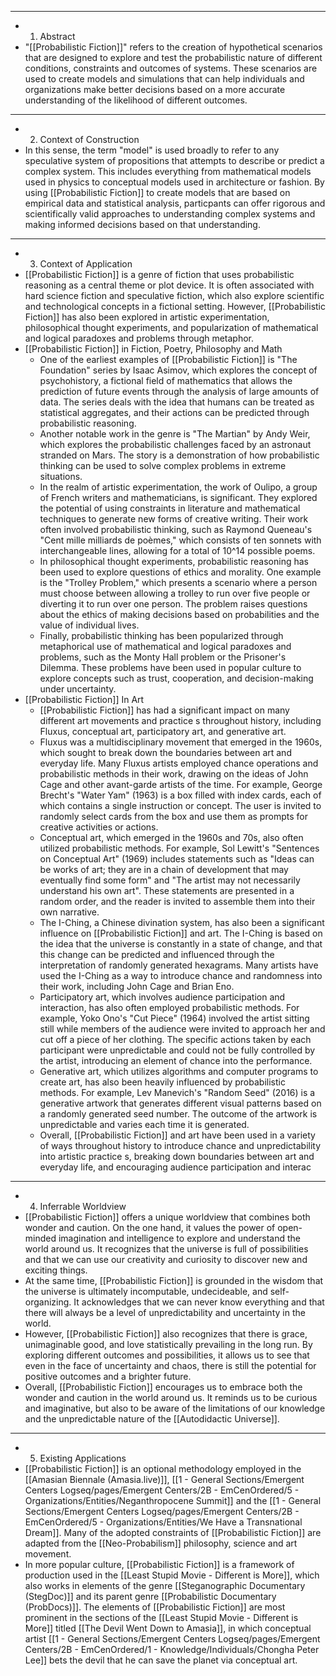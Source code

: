 - ---
- 1. Abstract
- "[[Probabilistic Fiction]]" refers to the creation of hypothetical scenarios that are designed to explore and test the probabilistic nature of different conditions, constraints and outcomes of systems. These scenarios are used to create models and simulations that can help individuals and organizations make better decisions based on a more accurate understanding of the likelihood of different outcomes.
- ---
- 2. Context of Construction
- In this sense, the term "model" is used broadly to refer to any speculative system of propositions that attempts to describe or predict a complex system. This includes everything from mathematical models used in physics to conceptual models used in architecture or fashion. By using [[Probabilistic Fiction]] to create models that are based on empirical data and statistical analysis, particpants can offer rigorous and scientifically valid approaches to understanding complex systems and making informed decisions based on that understanding.
- ---
- 3. Context of Application
- [[Probabilistic Fiction]] is a genre of fiction that uses probabilistic reasoning as a central theme or plot device. It is often associated with hard science fiction and speculative fiction, which also explore scientific and technological concepts in a fictional setting. However, [[Probabilistic Fiction]] has also been explored in artistic experimentation, philosophical thought experiments, and popularization of mathematical and logical paradoxes and problems through metaphor.
- [[Probabilistic Fiction]] in Fiction, Poetry, Philosophy and Math
	- One of the earliest examples of [[Probabilistic Fiction]] is "The Foundation" series by Isaac Asimov, which explores the concept of psychohistory, a fictional field of mathematics that allows the prediction of future events through the analysis of large amounts of data. The series deals with the idea that humans can be treated as statistical aggregates, and their actions can be predicted through probabilistic reasoning.
	- Another notable work in the genre is "The Martian" by Andy Weir, which explores the probabilistic challenges faced by an astronaut stranded on Mars. The story is a demonstration of how probabilistic thinking can be used to solve complex problems in extreme situations.
	- In the realm of artistic experimentation, the work of Oulipo, a group of French writers and mathematicians, is significant. They explored the potential of using constraints in literature and mathematical techniques to generate new forms of creative writing. Their work often involved probabilistic thinking, such as Raymond Queneau's "Cent mille milliards de poèmes," which consists of ten sonnets with interchangeable lines, allowing for a total of 10^14 possible poems.
	- In philosophical thought experiments, probabilistic reasoning has been used to explore questions of ethics and morality. One example is the "Trolley Problem," which presents a scenario where a person must choose between allowing a trolley to run over five people or diverting it to run over one person. The problem raises questions about the ethics of making decisions based on probabilities and the value of individual lives.
	- Finally, probabilistic thinking has been popularized through metaphorical use of mathematical and logical paradoxes and problems, such as the Monty Hall problem or the Prisoner's Dilemma. These problems have been used in popular culture to explore concepts such as trust, cooperation, and decision-making under uncertainty.
- [[Probabilistic Fiction]] In Art
	- [[Probabilistic Fiction]] has had a significant impact on many different art movements and practice s throughout history, including Fluxus, conceptual art, participatory art, and generative art.
	- Fluxus was a multidisciplinary movement that emerged in the 1960s, which sought to break down the boundaries between art and everyday life. Many Fluxus artists employed chance operations and probabilistic methods in their work, drawing on the ideas of John Cage and other avant-garde artists of the time. For example, George Brecht's "Water Yam" (1963) is a box filled with index cards, each of which contains a single instruction or concept. The user is invited to randomly select cards from the box and use them as prompts for creative activities or actions.
	- Conceptual art, which emerged in the 1960s and 70s, also often utilized probabilistic methods. For example, Sol Lewitt's "Sentences on Conceptual Art" (1969) includes statements such as "Ideas can be works of art; they are in a chain of development that may eventually find some form" and "The artist may not necessarily understand his own art". These statements are presented in a random order, and the reader is invited to assemble them into their own narrative.
	- The I-Ching, a Chinese divination system, has also been a significant influence on [[Probabilistic Fiction]] and art. The I-Ching is based on the idea that the universe is constantly in a state of change, and that this change can be predicted and influenced through the interpretation of randomly generated hexagrams. Many artists have used the I-Ching as a way to introduce chance and randomness into their work, including John Cage and Brian Eno.
	- Participatory art, which involves audience participation and interaction, has also often employed probabilistic methods. For example, Yoko Ono's "Cut Piece" (1964) involved the artist sitting still while members of the audience were invited to approach her and cut off a piece of her clothing. The specific actions taken by each participant were unpredictable and could not be fully controlled by the artist, introducing an element of chance into the performance.
	- Generative art, which utilizes algorithms and computer programs to create art, has also been heavily influenced by probabilistic methods. For example, Lev Manevich's "Random Seed" (2016) is a generative artwork that generates different visual patterns based on a randomly generated seed number. The outcome of the artwork is unpredictable and varies each time it is generated.
	- Overall, [[Probabilistic Fiction]] and art have been used in a variety of ways throughout history to introduce chance and unpredictability into artistic practice s, breaking down boundaries between art and everyday life, and encouraging audience participation and interac
- ---
- 4. Inferrable Worldview
- [[Probabilistic Fiction]] offers a unique worldview that combines both wonder and caution. On the one hand, it values the power of open-minded imagination and intelligence to explore and understand the world around us. It recognizes that the universe is full of possibilities and that we can use our creativity and curiosity to discover new and exciting things.
- At the same time, [[Probabilistic Fiction]] is grounded in the wisdom that the universe is ultimately incomputable, undecideable, and self-organizing. It acknowledges that we can never know everything and that there will always be a level of unpredictability and uncertainty in the world.
- However, [[Probabilistic Fiction]] also recognizes that there is grace, unimaginable good, and love statistically prevailing in the long run. By exploring different outcomes and possibilities, it allows us to see that even in the face of uncertainty and chaos, there is still the potential for positive outcomes and a brighter future.
- Overall, [[Probabilistic Fiction]] encourages us to embrace both the wonder and caution in the world around us. It reminds us to be curious and imaginative, but also to be aware of the limitations of our knowledge and the unpredictable nature of the [[Autodidactic Universe]].
- ---
- 5. Existing Applications
- [[Probabilistic Fiction]] is an optional methodology employed in the [[Amasian Biennale (Amasia.live)]], [[1 - General Sections/Emergent Centers Logseq/pages/Emergent Centers/2B - EmCenOrdered/5 - Organizations/Entities/Neganthropocene Summit]] and the [[1 - General Sections/Emergent Centers Logseq/pages/Emergent Centers/2B - EmCenOrdered/5 - Organizations/Entities/We Have a Transnational Dream]]. Many of the adopted constraints of [[Probabilistic Fiction]] are adapted from the [[Neo-Probabilism]] philosophy, science and art movement.
- In more popular culture, [[Probabilistic Fiction]] is a framework of production used in the [[Least Stupid Movie - Different is More]], which also works in elements of the genre [[Steganographic Documentary (StegDoc)]] and its parent genre [[Probabilistic Documentary (ProbDocs)]]. The elements of [[Probabilistic Fiction]] are most prominent in the sections of the [[Least Stupid Movie - Different is More]] titled [[The Devil Went Down to Amasia]], in which conceptual artist [[1 - General Sections/Emergent Centers Logseq/pages/Emergent Centers/2B - EmCenOrdered/1 - Knowledge/Individuals/Chongha Peter Lee]] bets the devil that he can save the planet via conceptual art.